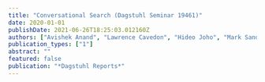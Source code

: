 ```yaml
---
title: "Conversational Search (Dagstuhl Seminar 19461)"
date: 2020-01-01
publishDate: 2021-06-26T18:25:03.012160Z
authors: ["Avishek Anand", "Lawrence Cavedon", "Hideo Joho", "Mark Sanderson", "Benno Stein"]
publication_types: ["1"]
abstract: ""
featured: false
publication: "*Dagstuhl Reports*"
---
```


